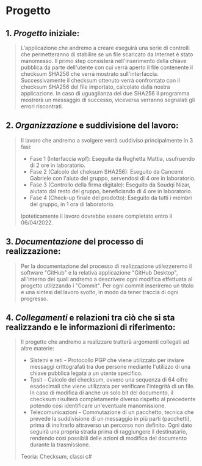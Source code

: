 # Progetto

## 1. *Progetto* iniziale:
> L'applicazione che andremo a creare eseguirà una serie di controlli che permetteranno di stabilire se un file scaricato da Internet è stato manomesso.
> Il primo step consisterà nell'inserimento della chiave pubblica da parte dell'utente con cui verrà aperto il file contenente il checksum SHA256 che verrà mostrato sull'interfaccia.
> Successivamente il checksum ottenuto verrà confrontato con il checksum SHA256 del file importato, calcolato dalla nostra applicazione.
> In caso di uguaglianza dei due SHA256 il programma mostrerà un messaggio di successo, viceversa verranno segnalati gli errori riscontrati.

## 2. *Organizzazione* e suddivisione del lavoro:
> Il lavoro che andremo a svolgere verrà suddiviso principalmente in 3 fasi:
> - Fase 1 (Interfaccia wpf): Eseguita da Rughetta Mattia, usufruendo di 2 ore in laboratorio.
> - Fase 2 (Calcolo del cheksum SHA256): Eseguito da Cancemi Gabriele con l'aiuto del gruppo, servendosi di 4 ore in laboratorio.
> - Fase 3 (Controllo della firma digitale): Eseguito da Soudqi Nizar, aiutato dal resto del gruppo, beneficiando di 4 ore in laboratorio.
> - Fase 4 (Check-up finale del prodotto): Eseguito da tutti i membri del gruppo, in 1 ora di laboratorio.
> 
> Ipoteticamente il lavoro dovrebbe essere completato entro il 06/04/2022.

## 3. *Documentazione* del processo di realizzazione:
> Per la documentazione del processo di realizzazione utilezzeremo il software "GitHub" e la relativa applicazione "GitHub Desktop", all'interno dei quali andremo a descrivere ogni modifica effettuata al progetto utilizzando i "Commit".
> Per ogni commit inseriremo un titolo e una sintesi del lavoro svolto, in modo da tener traccia di ogni progresso.

## 4. *Collegamenti* e relazioni tra ciò che si sta realizzando e le informazioni di riferimento:
> Il progetto che andremo a realizzare tratterà argomenti collegati ad altre materie:
> - Sistemi e reti - Protocollo PGP che viene utilizzato per inviare messaggi crittografati tra due persone mediante l'utilizzo di una chiave pubblica legata a un utente specifico.
> - Tpsit - Calcolo del checksum, ovvero una sequenza di 64 cifre esadecimali che viene utilizzata per verificare l'integrità di un file. In caso di modifica di anche un solo bit del documento, il checksum risulterà completamente diverso rispetto al precedente potendo così identificare un'eventuale manomissione.
> - Telecomunicazioni - Commutazione di un pacchetto, tecnica che prevede la suddivisione di un messaggio in più parti (pacchetti), prima di inoltrarlo attraverso un percorso non definito. Ogni dato seguirà una propria strada prima di raggiungere il destinatario, rendendo così possibili delle azioni di modifica del documento durante la trasmissione.
> 
> Teoria: Checksum, classi c#

